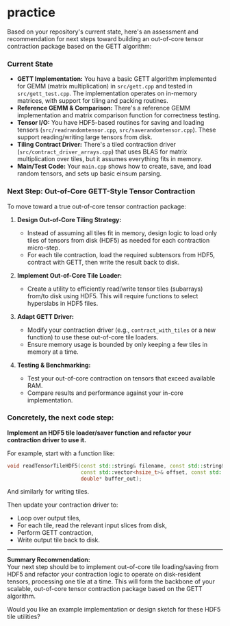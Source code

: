 # practice
Based on your repository's current state, here's an assessment and recommendation for next steps toward building an out-of-core tensor contraction package based on the GETT algorithm:

### Current State
- **GETT Implementation:** You have a basic GETT algorithm implemented for GEMM (matrix multiplication) in `src/gett.cpp` and tested in `src/gett_test.cpp`. The implementation operates on in-memory matrices, with support for tiling and packing routines.
- **Reference GEMM & Comparison:** There's a reference GEMM implementation and matrix comparison function for correctness testing.
- **Tensor I/O:** You have HDF5-based routines for saving and loading tensors (`src/readrandomtensor.cpp`, `src/saverandomtensor.cpp`). These support reading/writing large tensors from disk.
- **Tiling Contract Driver:** There's a tiled contraction driver (`src/contract_driver_arrays.cpp`) that uses BLAS for matrix multiplication over tiles, but it assumes everything fits in memory.
- **Main/Test Code:** Your `main.cpp` shows how to create, save, and load random tensors, and sets up basic einsum parsing.

### Next Step: Out-of-Core GETT-Style Tensor Contraction

To move toward a true out-of-core tensor contraction package:
1. **Design Out-of-Core Tiling Strategy:**
   - Instead of assuming all tiles fit in memory, design logic to load only tiles of tensors from disk (HDF5) as needed for each contraction micro-step.
   - For each tile contraction, load the required subtensors from HDF5, contract with GETT, then write the result back to disk.

2. **Implement Out-of-Core Tile Loader:**
   - Create a utility to efficiently read/write tensor tiles (subarrays) from/to disk using HDF5. This will require functions to select hyperslabs in HDF5 files.

3. **Adapt GETT Driver:**
   - Modify your contraction driver (e.g., `contract_with_tiles` or a new function) to use these out-of-core tile loaders.
   - Ensure memory usage is bounded by only keeping a few tiles in memory at a time.

4. **Testing & Benchmarking:**
   - Test your out-of-core contraction on tensors that exceed available RAM.
   - Compare results and performance against your in-core implementation.

### Concretely, the next code step:
**Implement an HDF5 tile loader/saver function and refactor your contraction driver to use it.**

For example, start with a function like:
```cpp
void readTensorTileHDF5(const std::string& filename, const std::string& datasetName,
                        const std::vector<hsize_t>& offset, const std::vector<hsize_t>& count,
                        double* buffer_out);
```
And similarly for writing tiles.

Then update your contraction driver to:
- Loop over output tiles,
- For each tile, read the relevant input slices from disk,
- Perform GETT contraction,
- Write output tile back to disk.

---

**Summary Recommendation:**  
Your next step should be to implement out-of-core tile loading/saving from HDF5 and refactor your contraction logic to operate on disk-resident tensors, processing one tile at a time. This will form the backbone of your scalable, out-of-core tensor contraction package based on the GETT algorithm.

Would you like an example implementation or design sketch for these HDF5 tile utilities?
